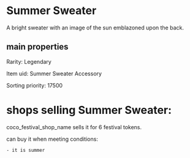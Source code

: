 # Summer Sweater

A bright sweater with an image of the sun emblazoned upon the back.

## main properties

Rarity: Legendary

Item uid: Summer Sweater Accessory

Sorting priority: 17500

# shops selling Summer Sweater:

coco_festival_shop_name sells it for 6 festival tokens.

  can buy it when meeting conditions: 

    - it is summer